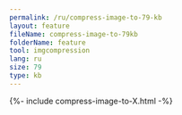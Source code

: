 ```yaml
---
permalink: /ru/compress-image-to-79-kb
layout: feature
fileName: compress-image-to-79kb
folderName: feature
tool: imgcompression
lang: ru
size: 79
type: kb
---
```


{%- include compress-image-to-X.html -%}
